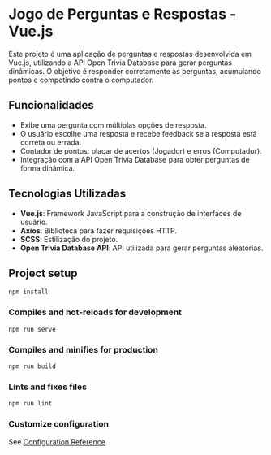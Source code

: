 # Jogo de Perguntas e Respostas - Vue.js

Este projeto é uma aplicação de perguntas e respostas desenvolvida em Vue.js, utilizando a API Open Trivia Database para gerar perguntas dinâmicas. O objetivo é responder corretamente às perguntas, acumulando pontos e competindo contra o computador.

## Funcionalidades

- Exibe uma pergunta com múltiplas opções de resposta.
- O usuário escolhe uma resposta e recebe feedback se a resposta está correta ou errada.
- Contador de pontos: placar de acertos (Jogador) e erros (Computador).
- Integração com a API Open Trivia Database para obter perguntas de forma dinâmica.

## Tecnologias Utilizadas

- **Vue.js**: Framework JavaScript para a construção de interfaces de usuário.
- **Axios**: Biblioteca para fazer requisições HTTP.
- **SCSS**: Estilização do projeto.
- **Open Trivia Database API**: API utilizada para gerar perguntas aleatórias.

## Project setup
```
npm install
```

### Compiles and hot-reloads for development
```
npm run serve
```

### Compiles and minifies for production
```
npm run build
```

### Lints and fixes files
```
npm run lint
```

### Customize configuration
See [Configuration Reference](https://cli.vuejs.org/config/).
